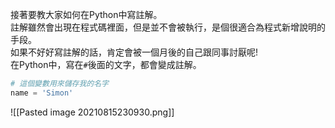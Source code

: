 接著要教大家如何在Python中寫註解。  
註解雖然會出現在程式碼裡面，但是並不會被執行，是個很適合為程式新增說明的手段。  
如果不好好寫註解的話，肯定會被一個月後的自己跟同事討厭呢!  
在Python中，寫在`#`後面的文字，都會變成註解。

```Python
# 這個變數用來儲存我的名字
name = 'Simon'
```
![[Pasted image 20210815230930.png]]